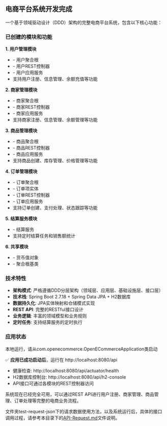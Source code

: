 
## 电商平台系统开发完成

一个基于领域驱动设计（DDD）架构的完整电商平台系统，包含以下核心功能：

### 已创建的模块和功能

**1. 用户管理模块**
- <mcfile name="User.java" path="d:\git-coding\openECommerce\src\main\java\com\openecommerce\user\domain\User.java"></mcfile> - 用户聚合根
- <mcfile name="UserController.java" path="d:\git-coding\openECommerce\src\main\java\com\openecommerce\user\interfaces\rest\UserController.java"></mcfile> - 用户REST控制器
- <mcfile name="UserApplicationService.java" path="d:\git-coding\openECommerce\src\main\java\com\openecommerce\user\application\UserApplicationService.java"></mcfile> - 用户应用服务
- 支持用户注册、信息管理、余额充值等功能

**2. 商家管理模块**
- <mcfile name="Merchant.java" path="d:\git-coding\openECommerce\src\main\java\com\openecommerce\merchant\domain\Merchant.java"></mcfile> - 商家聚合根
- <mcfile name="MerchantController.java" path="d:\git-coding\openECommerce\src\main\java\com\openecommerce\merchant\interfaces\rest\MerchantController.java"></mcfile> - 商家REST控制器
- <mcfile name="MerchantApplicationService.java" path="d:\git-coding\openECommerce\src\main\java\com\openecommerce\merchant\application\MerchantApplicationService.java"></mcfile> - 商家应用服务
- 支持商家注册、信息管理、余额管理等功能

**3. 商品管理模块**
- <mcfile name="Product.java" path="d:\git-coding\openECommerce\src\main\java\com\openecommerce\product\domain\Product.java"></mcfile> - 商品聚合根
- <mcfile name="ProductController.java" path="d:\git-coding\openECommerce\src\main\java\com\openecommerce\product\interfaces\rest\ProductController.java"></mcfile> - 商品REST控制器
- <mcfile name="ProductApplicationService.java" path="d:\git-coding\openECommerce\src\main\java\com\openecommerce\product\application\ProductApplicationService.java"></mcfile> - 商品应用服务
- 支持商品创建、库存管理、价格管理等功能

**4. 订单管理模块**
- <mcfile name="Order.java" path="d:\git-coding\openECommerce\src\main\java\com\openecommerce\order\domain\Order.java"></mcfile> - 订单聚合根
- <mcfile name="OrderItem.java" path="d:\git-coding\openECommerce\src\main\java\com\openecommerce\order\domain\OrderItem.java"></mcfile> - 订单项实体
- <mcfile name="OrderController.java" path="d:\git-coding\openECommerce\src\main\java\com\openecommerce\order\interfaces\rest\OrderController.java"></mcfile> - 订单REST控制器
- <mcfile name="OrderApplicationService.java" path="d:\git-coding\openECommerce\src\main\java\com\openecommerce\order\application\OrderApplicationService.java"></mcfile> - 订单应用服务
- 支持订单创建、支付处理、状态跟踪等功能

**5. 结算服务模块**
- <mcfile name="SettlementService.java" path="d:\git-coding\openECommerce\src\main\java\com\openecommerce\settlement\application\SettlementService.java"></mcfile> - 结算服务
- 支持定时结算任务和销售额统计

**6. 共享模块**
- <mcfile name="Money.java" path="d:\git-coding\openECommerce\src\main\java\com\openecommerce\shared\domain\Money.java"></mcfile> - 货币值对象
- <mcfile name="AggregateRoot.java" path="d:\git-coding\openECommerce\src\main\java\com\openecommerce\shared\domain\AggregateRoot.java"></mcfile> - 聚合根基类

### 技术特性

- **架构模式**: 严格遵循DDD分层架构（领域层、应用层、基础设施层、接口层）
- **技术栈**: Spring Boot 2.7.18 + Spring Data JPA + H2数据库
- **数据持久化**: JPA实体映射和仓储模式实现
- **REST API**: 完整的RESTful接口设计
- **业务逻辑**: 丰富的领域模型和业务规则
- **定时任务**: 支持结算服务的定时执行

### 应用状态
本地运行，请从com.openecommerce.OpenECommerceApplication类启动

✅ **应用已成功启动后**，运行在 http://localhost:8080/api

- 健康检查: http://localhost:8080/api/actuator/health
- H2数据库控制台: http://localhost:8080/api/h2-console
- API接口可通过各模块的REST控制器访问

系统现在已经完全可用，可以通过REST API进行用户注册、商家管理、商品管理、订单处理等完整的电商业务流程。

文件夹test-request-json下的请求数据使用方法，以及系统运行后，具体的接口调用过程，请参考本目录下的[API-Request.md][1]文件说明。



[1]: https://github.com/liruixue008/openECommerce/blob/main/API-Request.md